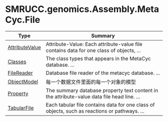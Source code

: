 ﻿
# SMRUCC.genomics.Assembly.MetaCyc.File

|Type|Summary|
|----|-------|
|[AttributeValue](./AttributeValue.md)|Attribute-Value: Each attribute-value file contains data for one class of objects, ...|
|[Classes](./Classes.md)|The class types that appears in the MetaCyc database. ...|
|[FileReader](./FileReader.md)|Database file reader of the metacyc database. ...|
|[ObjectModel](./ObjectModel.md)|每一个数据文件里面的每一个对象的模型|
|[Property](./Property.md)|The summary database property text content in the attribute-value data file head line.  ...|
|[TabularFile](./TabularFile.md)|Each tabular file contains data for one class of objects, such as reactions or pathways. ...|

